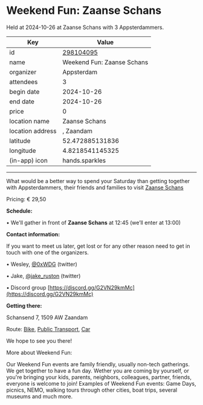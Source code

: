 # Weekend Fun: Zaanse Schans
Held at 2024-10-26 at Zaanse Schans with 3 Appsterdammers.
        
|Key|Value
|---|---|
|id|[298104095](https://www.meetup.com/appsterdam/events/298104095/)|
|name|Weekend Fun: Zaanse Schans|
|organizer|Appsterdam|
|attendees|3|
|begin date|2024-10-26|
|end date|2024-10-26|
|price|0|
|location name|Zaanse Schans|
|location address|, Zaandam|
|latitude|52.472885131836|
|longitude|4.8218541145325|
|(in-app) icon|hands.sparkles|

---

What would be a better way to spend your Saturday than getting together with Appsterdammers, their friends and families to visit [Zaanse Schans](https://www.dezaanseschans.nl/en/)

Pricing: € 29,50

**Schedule:**

• We'll gather in front of **Zaanse Schans** at 12:45 (we’ll enter at 13:00)

**Contact information:**

If you want to meet us later, get lost or for any other reason need to get in touch with one of the organizers.

• Wesley, [@0xWDG](http://twitter.com/0xWDG/) (twitter)

• Jake, [@jake_ruston](http://twitter.com/jake_ruston/) (twitter)

• Discord group [https://discord.gg/G2VN29kmMc](https://discord.gg/G2VN29kmMc)

**Getting there:**

Schansend 7, 1509 AW Zaandam

Route: [Bike](http://maps.apple.com/?daddr=Schansend%207%2C%201509%20AW%20Zaandam&amp;t=m&amp;dirflg=b), [Public Transport](http://maps.apple.com/?daddr=Schansend%207%2C%201509%20AW%20Zaandam&amp;t=m&amp;dirflg=r), [Car](http://maps.apple.com/?daddr=Schansend%207%2C%201509%20AW%20Zaandam&amp;t=m&amp;dirflg=d)

We hope to see you there!

More about Weekend Fun:

Our Weekend Fun events are family friendly, usually non-tech gatherings. We get together to have a fun day. Wether you are coming by yourself, or you're bringing your kids, parents, neighbors, colleagues, partner, friends, everyone is welcome to join! Examples of Weekend Fun events: Game Days, picnics, NEMO, walking tours through other cities, boat trips, several museums and much more. 
